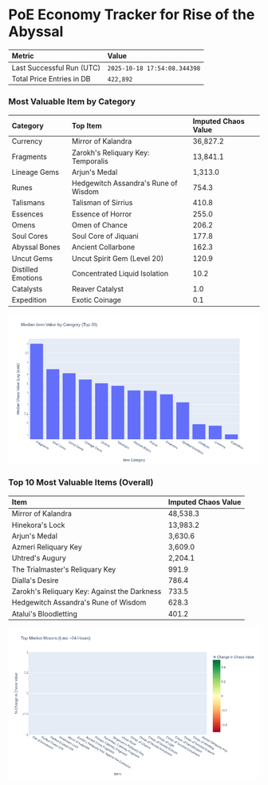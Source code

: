 # PoE Economy Tracker for Rise of the Abyssal

<!-- START_MAINTENANCE -->
| Metric | Value |
|:---|:---|
| Last Successful Run (UTC) | `2025-10-18 17:54:08.344398` |
| Total Price Entries in DB | `422,892` |

<!-- END_MAINTENANCE -->

<!-- START_DATAFRAME_DEBUG -->
<!-- END_DATAFRAME_DEBUG -->

<!-- START_CATEGORY_ANALYSIS -->
### Most Valuable Item by Category
| Category | Top Item | Imputed Chaos Value |
| :--- | :--- | :--- |
| Currency | Mirror of Kalandra | 36,827.2 |
| Fragments | Zarokh's Reliquary Key: Temporalis | 13,841.1 |
| Lineage Gems | Arjun's Medal | 1,313.0 |
| Runes | Hedgewitch Assandra's Rune of Wisdom | 754.3 |
| Talismans | Talisman of Sirrius | 410.8 |
| Essences | Essence of Horror | 255.0 |
| Omens | Omen of Chance | 206.2 |
| Soul Cores | Soul Core of Jiquani | 177.8 |
| Abyssal Bones | Ancient Collarbone | 162.3 |
| Uncut Gems | Uncut Spirit Gem (Level 20) | 120.9 |
| Distilled Emotions | Concentrated Liquid Isolation | 10.2 |
| Catalysts | Reaver Catalyst | 1.0 |
| Expedition | Exotic Coinage | 0.1 |


![Category Analysis Chart](charts/category_analysis.png)
<!-- END_ANALYSIS -->

<!-- START_ANALYSIS -->
### Top 10 Most Valuable Items (Overall)
| Item | Imputed Chaos Value |
| :--- | :--- |
| Mirror of Kalandra | 48,538.3 |
| Hinekora's Lock | 13,983.2 |
| Arjun's Medal | 3,630.6 |
| Azmeri Reliquary Key | 3,609.0 |
| Uhtred's Augury | 2,204.1 |
| The Trialmaster's Reliquary Key | 991.9 |
| Dialla's Desire | 786.4 |
| Zarokh's Reliquary Key: Against the Darkness | 733.5 |
| Hedgewitch Assandra's Rune of Wisdom | 628.3 |
| Atalui's Bloodletting | 401.2 |


![Market Movers Chart](charts/market_movers.png)
<!-- END_ANALYSIS -->
